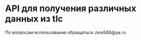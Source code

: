 <h1>API для получения различных данных из tlc</h1>
По вопросам использования обращаться JureS88@ya.ru
